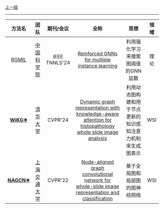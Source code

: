 [上一级](README.md)

---

|                        方法名                        |团队|     期刊/会议     |全称|思想|领域|
:-------------------------------------------------:|:-----------------------------------------------------------------------------------------------------------------:|:-------------:|:---:|:--------------------------------------------------:|:---:
|   [RGMIL](https://github.com/RingBDStack/RGMIL)   |[中国科学院](https://scholar.google.com/citations?hl=zh-CN&user=wR5Z5bwAAAAJ)| IEEE TNNLS'24 |[Reinforced GNNs for multiple instance learning](https://inkiyinji.blog.csdn.net/article/details/138605664)|利用强化学习来搜索图阈值的GNN层数|理论
| [**WiKG✳**](https://github.com/WonderLandxD/WiKG) |[清华大学](https://scholar.google.com/citations?user=7HMFNfQAAAAJ&hl=zh-CN&oi=sra)|    CVPR'24    |[Dynamic graph representation with knowledge-aware attention for histopathology whole slide image analysis](https://inkiyinji.blog.csdn.net/article/details/137845035)|利用动态图构建和用于节点更新的知识感知注意力机制来生成图表示|WSI
|  [**NAGCN✳**](https://github.com/YohnGuan/NAGCN)  |[上海交通大学](https://scholar.google.com/citations?user=xUMuDgwAAAAJ&hl=zh-CN&oi=sra)|    CVPR'22    |[Node-aligned graph convolutional network for whole-slide image representation and classification](https://blog.csdn.net/weixin_44575152/article/details/141898620)|基于全局图和局部图的图神经网络|WSI
